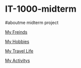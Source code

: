 # IT-1000-midterm

#aboutme midterm project

[My Freinds](Friends.md)

[My Hobbies](Hobbies.md)

[My Travel Life](Travel.md)

[My Activitys](Activity.md)
